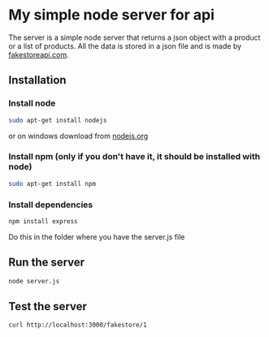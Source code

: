 # My simple node server for api

The server is a simple node server that returns a json object with a product or a list of products. All the data is stored in a json file and is made by [fakestoreapi.com](https://fakestoreapi.com).

## Installation

### Install node

```bash
sudo apt-get install nodejs
```
or on windows download from [nodejs.org](https://nodejs.org/en/)

### Install npm (only if you don't have it, it should be installed with node)
```bash
sudo apt-get install npm
```

### Install dependencies
```bash
npm install express
```
Do this in the folder where you have the server.js file

## Run the server
```bash
node server.js
```

## Test the server
```bash
curl http://localhost:3000/fakestore/1
```
